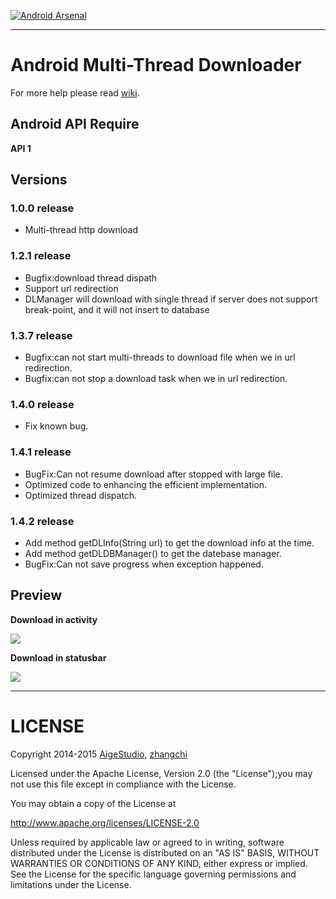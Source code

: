 [![Android Arsenal](https://img.shields.io/badge/Android%20Arsenal-MultiThreadDownloader-brightgreen.svg?style=flat)](http://android-arsenal.com/details/1/1865)

***

# Android Multi-Thread Downloader
For more help please read [wiki](https://github.com/AigeStudio/MultiThreadDownloader/wiki).

## Android API Require
**API 1**

## Versions
### 1.0.0 release
* Multi-thread http download

### 1.2.1 release
* Bugfix:download thread dispath
* Support url redirection
* DLManager will download with single thread if server does not support break-point, and it will not insert to database

### 1.3.7 release
* Bugfix:can not start multi-threads to download file when we in url redirection.
* Bugfix:can not stop a download task when we in url redirection.

### 1.4.0 release
* Fix known bug.

### 1.4.1 release
* BugFix:Can not resume download after stopped with large file.
* Optimized code to enhancing the efficient implementation.
* Optimized thread dispatch.

### 1.4.2 release
* Add method getDLInfo(String url) to get the download info at the time.
* Add method getDLDBManager() to get the datebase manager.
* BugFix:Can not save progress when exception happened.

## Preview
**Download in activity**

![](https://github.com/AigeStudio/MultiThreadDownloader/blob/master/preview1.gif)

**Download in statusbar**

![](https://github.com/AigeStudio/MultiThreadDownloader/blob/master/preview2.gif)

***

# LICENSE
Copyright 2014-2015 [AigeStudio](https://github.com/AigeStudio), [zhangchi](https://github.com/kxdd2002)

Licensed under the Apache License, Version 2.0 (the "License");you may not use this file except in compliance with the License.

You may obtain a copy of the License at

http://www.apache.org/licenses/LICENSE-2.0

Unless required by applicable law or agreed to in writing, software distributed under the License is distributed on an "AS IS" BASIS, WITHOUT WARRANTIES OR CONDITIONS OF ANY KIND, either express or implied. See the License for the specific language governing permissions and limitations under the License.
